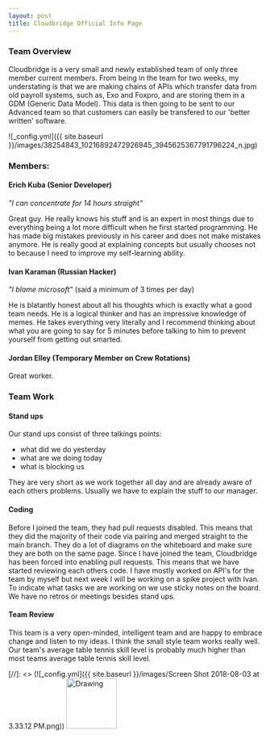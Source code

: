 ```yaml
---
layout: post
title: Cloudbridge Official Info Page
---
```

### Team Overview
Cloudbridge is a very small and newly established team of only three member current members.  From being in the team for two weeks, my understating is that we are making chains of APIs which transfer data from old payroll systems, such as, Exo and Foxpro, and are storing them in a GDM (Generic Data Model).  This data is then going to be sent to our Advanced team so that customers can easily be transfered to our 'better written' software.

![_config.yml]({{ site.baseurl }}/images/38254843_10216892472926945_3945625367791796224_n.jpg)

### Members:
#### Erich Kuba (Senior Developer)
*"I can concentrate for 14 hours straight"* 

Great guy.  He really knows his stuff and is an expert in most things due to everything being a lot more difficult when he first started programming.  He has made big mistakes previously in his career and does not make mistakes anymore. He is really good at explaining concepts but usually chooses not to because I need to improve my self-learning ability.
#### Ivan Karaman (Russian Hacker)
*"I blame microsoft"* (said a minimum of 3 times per day) 

He is blatantly honest about all his thoughts which is exactly what a good team needs. He is a logical thinker and has an impressive knowledge of memes.  He takes everything very literally and I recommend thinking about what you are going to say for 5 minutes before talking to him to prevent yourself from getting out smarted.

#### Jordan Elley (Temporary Member on Crew Rotations)
Great worker.

### Team Work
#### Stand ups
Our stand ups consist of three talkings points:
* what did we do yesterday 
* what are we doing today
* what is blocking us


They are very short as we work together all day and are already aware of each others problems.  Usually we have to explain the stuff to our manager.

#### Coding
Before I joined the team, they had pull requests disabled. This means that they did the majority of their code via pairing and merged straight to the main branch.  They do a lot of diagrams on the whiteboard and make sure they are both on the same page.  Since I have joined the team, Cloudbridge has been forced into enabling pull requests.  This means that we have started reviewing each others code.  I have mostly worked on API's for the team by myself but next week I will be working on a spike project with Ivan.  To indicate what tasks we are working on we use sticky notes on the board.  We have no retros or meetings besides stand ups.

#### Team Review
This team is a very open-minded, intelligent team and are happy to embrace change and listen to my ideas.  I think the small style team works really well.  Our team's average table tennis skill level is probably much higher than most teams average table tennis skill level.

[//]: <> (![_config.yml]({{ site.baseurl }}/images/Screen Shot 2018-08-03 at 3.33.12 PM.png))
<img src="{{ site.baseurl }}/images/Screen Shot 2018-08-03 at 3.33.12 PM.png" alt="Drawing" style="width: 100px;"/>
